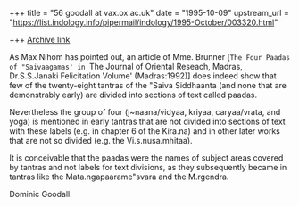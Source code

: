 +++
title = "56 goodall at vax.ox.ac.uk"
date = "1995-10-09"
upstream_url = "https://list.indology.info/pipermail/indology/1995-October/003320.html"

+++
[Archive link](https://list.indology.info/pipermail/indology/1995-October/003320.html)

As Max Nihom has pointed out, an article of Mme. Brunner [`The Four Paadas 
of "Saivaagamas' in `The Journal of Oriental Reseach, Madras, Dr.S.S.Janaki 
Felicitation Volume'  (Madras:1992)] does indeed show that few of the
twenty-eight tantras of the "Saiva Siddhaanta (and none that are demonstrably 
early) are divided into sections of text called paadas.  

Nevertheless the group of four (j~naana/vidyaa, kriyaa, caryaa/vrata, and yoga)
is mentioned in early tantras that are not divided into sections of text with 
these labels (e.g. in chapter 6 of the Kira.na) and in other later works that
are not so divided (e.g. the Vi.s.nusa.mhitaa).

It is conceivable that the paadas were the names of subject areas covered by 
tantras and not labels for text divisions, as they subsequently became in
tantras like the Mata.ngapaarame"svara and the M.rgendra.

Dominic Goodall.






